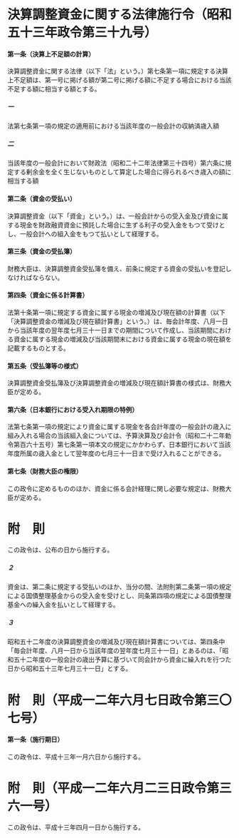# 決算調整資金に関する法律施行令（昭和五十三年政令第三十九号）
#### 第一条（決算上不足額の計算）
決算調整資金に関する法律（以下「法」という。）第七条第一項に規定する決算上不足額は、第一号に掲げる額が第二号に掲げる額に不足する場合における当該不足する額に相当する額とする。
##### 一
法第七条第一項の規定の適用前における当該年度の一般会計の収納済歳入額
##### 二
当該年度の一般会計において財政法（昭和二十二年法律第三十四号）第六条に規定する剰余金を全く生じないものとして算定した場合に得られるべき歳入の額に相当する額
#### 第二条（資金の受払い）
決算調整資金（以下「資金」という。）は、一般会計からの受入金及び資金に属する現金を財政融資資金に預託した場合に生ずる利子の受入金をもつて受けとし、一般会計への組入金をもつて払いとして経理する。
#### 第三条（資金の受払簿）
財務大臣は、決算調整資金受払簿を備え、前条に規定する資金の受払いを登記しなければならない。
#### 第四条（資金に係る計算書）
法第十条第一項に規定する資金に属する現金の増減及び現在額の計算書（以下「決算調整資金の増減及び現在額計算書」という。）は、毎会計年度、八月一日から当該年度の翌年度七月三十一日までの期間について作成し、当該期間における資金に属する現金の増減及び当該期間末における資金に属する現金の現在額を記載するものとする。
#### 第五条（受払簿等の様式）
決算調整資金受払簿及び決算調整資金の増減及び現在額計算書の様式は、財務大臣が定める。
#### 第六条（日本銀行における受入れ期限の特例）
法第七条第一項の規定により資金に属する現金を各会計年度の一般会計の歳入に組み入れる場合の当該組入金については、予算決算及び会計令（昭和二十二年勅令第百六十五号）第七条第一項本文の規定にかかわらず、日本銀行において当該年度所属の歳入金として翌年度の七月三十一日まで受け入れることができる。
#### 第七条（財務大臣の権限）
この政令に定めるもののほか、資金に係る会計経理に関し必要な規定は、財務大臣が定める。
# 附　則
この政令は、公布の日から施行する。
##### ２
資金は、第二条に規定する受払いのほか、当分の間、法附則第二条第一項の規定による国債整理基金からの受入金を受けとし、同条第四項の規定による国債整理基金への繰入金を払いとして経理する。
##### ３
昭和五十二年度の決算調整資金の増減及び現在額計算書については、第四条中「毎会計年度、八月一日から当該年度の翌年度七月三十一日」とあるのは、「昭和五十二年度の一般会計の歳出予算に基づいて同会計から資金に繰入れを行つた日から昭和五十三年七月三十一日」とする。
# 附　則（平成一二年六月七日政令第三〇七号）
#### 第一条（施行期日）
この政令は、平成十三年一月六日から施行する。
# 附　則（平成一二年六月二三日政令第三六一号）
この政令は、平成十三年四月一日から施行する。
